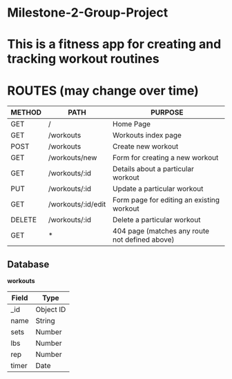 # Milestone-2-Group-Project

# This is a fitness app for creating and tracking workout routines

# ROUTES (may change over time)

| METHOD | PATH               | PURPOSE                                        |
| ------ | ------------------ | ---------------------------------------------- |
| GET    | /                  | Home Page                                      |
| GET    | /workouts          | Workouts index page                            |
| POST   | /workouts          | Create new workout                             |
| GET    | /workouts/new      | Form for creating a new workout                |
| GET    | /workouts/:id      | Details about a particular workout             |
| PUT    | /workouts/:id      | Update a particular workout                    |
| GET    | /workouts/:id/edit | Form page for editing an existing workout      |
| DELETE | /workouts/:id      | Delete a particular workout                    |
| GET    | \*                 | 404 page (matches any route not defined above) |

## Database

**workouts**

| Field | Type      |
| ----- | --------- |
| \_id  | Object ID |
| name  | String    |
| sets  | Number    |
| lbs   | Number    |
| rep   | Number    |
| timer | Date      |
